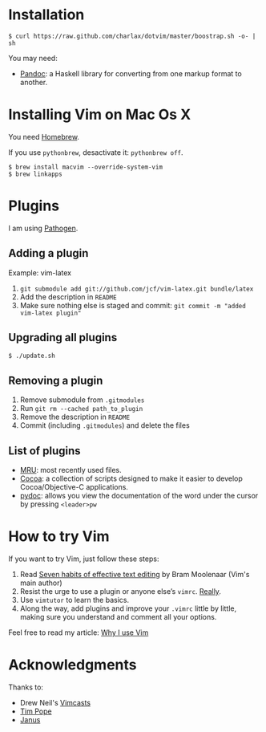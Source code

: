 Installation
============

    $ curl https://raw.github.com/charlax/dotvim/master/boostrap.sh -o- | sh

You may need:

* [Pandoc](http://johnmacfarlane.net/pandoc/):  a Haskell library for converting from one markup format to another.

Installing Vim on Mac Os X
==========================

You need [Homebrew](http://mxcl.github.com/homebrew/).

If you use `pythonbrew`, desactivate it: `pythonbrew off`.

    $ brew install macvim --override-system-vim
    $ brew linkapps

Plugins
=======

I am using [Pathogen](https://github.com/tpope/vim-pathogen).

Adding a plugin
---------------

Example: vim-latex

1. `git submodule add git://github.com/jcf/vim-latex.git bundle/latex`
2. Add the description in `README`
3. Make sure nothing else is staged and commit: `git commit -m "added vim-latex plugin"`

Upgrading all plugins
---------------------

    $ ./update.sh

Removing a plugin
-----------------

1. Remove submodule from `.gitmodules`
2. Run `git rm --cached path_to_plugin`
3. Remove the description in `README`
4. Commit (including `.gitmodules`) and delete the files

List of plugins
---------------

* [MRU](http://www.vim.org/scripts/script.php?script_id=521): most
  recently used files.
* [Cocoa](http://www.vim.org/scripts/script.php?script_id=2674):
  a collection of scripts designed to make it easier to develop
  Cocoa/Objective-C applications.
* [pydoc](http://www.vim.org/scripts/script.php?script_id=910): allows you view the documentation of the word under the cursor by pressing `<leader>pw`

How to try Vim
==============

If you want to try Vim, just follow these steps:

1. Read [Seven habits of effective text editing](http://www.moolenaar.net/habits.html) by Bram Moolenaar (Vim's main author)
2. Resist the urge to use a plugin or anyone else’s `vimrc`. [Really](http://mislav.uniqpath.com/2011/12/vim-revisited/).
3. Use `vimtutor` to learn the basics.
4. Along the way, add plugins and improve your `.vimrc` little
   by little, making sure you understand and comment all your options.

Feel free to read my article: [Why I use Vim](http://blog.d3in.org/post/14220797290/why-i-keep-on-using-vim-instead-of-going-back-to)

Acknowledgments
===============

Thanks to:

* Drew Neil's [Vimcasts](http://vimcasts.org/)
* [Tim Pope](http://tbaggery.com/)
* [Janus](https://github.com/carlhuda/janus)
